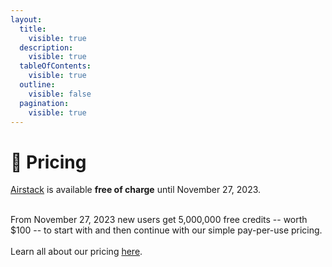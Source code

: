 ```yaml
---
layout:
  title:
    visible: true
  description:
    visible: true
  tableOfContents:
    visible: true
  outline:
    visible: false
  pagination:
    visible: true
---
```


# 🔋 Pricing

[Airstack](https://airstack.xyz) is available **free of charge** until November 27, 2023.&#x20;

\
From November 27, 2023 new users get 5,000,000 free credits -- worth $100 -- to start with and then continue with our simple pay-per-use pricing. \
\
Learn all about our pricing [here](https://app.airstack.xyz/pricing).&#x20;



